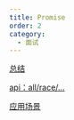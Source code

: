```yaml
---
title: Promise
order: 2
category:
  - 面试
---
```


[总结](https://juejin.cn/post/7150668494827339807)

[api：all/race/...](https://juejin.cn/post/7063377198014529572#heading-5)

[应用场景](https://juejin.cn/post/6844904131702833159)
